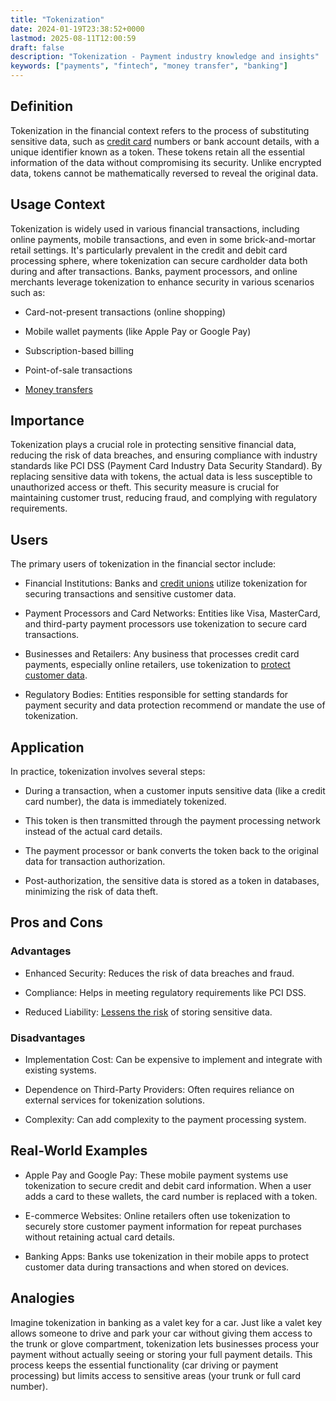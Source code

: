 ```yaml
---
title: "Tokenization"
date: 2024-01-19T23:38:52+0000
lastmod: 2025-08-11T12:00:59
draft: false
description: "Tokenization - Payment industry knowledge and insights"
keywords: ["payments", "fintech", "money transfer", "banking"]
---
```


## **Definition**

Tokenization in the financial context refers to the process of substituting sensitive data, such as [credit card](https://faisalkhanllc.xyz/resources/payments-wiki/c/credit-card/) numbers or bank account details, with a unique identifier known as a token. These tokens retain all the essential information of the data without compromising its security. Unlike encrypted data, tokens cannot be mathematically reversed to reveal the original data.

## **Usage Context**

Tokenization is widely used in various financial transactions, including online payments, mobile transactions, and even in some brick-and-mortar retail settings. It's particularly prevalent in the credit and debit card processing sphere, where tokenization can secure cardholder data both during and after transactions. Banks, payment processors, and online merchants leverage tokenization to enhance security in various scenarios such as:

- Card-not-present transactions (online shopping)

- Mobile wallet payments (like Apple Pay or Google Pay)

- Subscription-based billing

- Point-of-sale transactions

- [Money transfers](https://faisalkhanllc.xyz/resources/payments-wiki/m/money-transfer/)

## **Importance**

Tokenization plays a crucial role in protecting sensitive financial data, reducing the risk of data breaches, and ensuring compliance with industry standards like PCI DSS (Payment Card Industry Data Security Standard). By replacing sensitive data with tokens, the actual data is less susceptible to unauthorized access or theft. This security measure is crucial for maintaining customer trust, reducing fraud, and complying with regulatory requirements.

## **Users**

The primary users of tokenization in the financial sector include:

- Financial Institutions: Banks and [credit unions](https://faisalkhanllc.xyz/resources/payments-wiki/c/credit-union/) utilize tokenization for securing transactions and sensitive customer data.

- Payment Processors and Card Networks: Entities like Visa, MasterCard, and third-party payment processors use tokenization to secure card transactions.

- Businesses and Retailers: Any business that processes credit card payments, especially online retailers, use tokenization to [protect customer data](https://faisalkhanllc.xyz/resources/payments-wiki/g/general-data-protection-regulation-gdpr/).

- Regulatory Bodies: Entities responsible for setting standards for payment security and data protection recommend or mandate the use of tokenization.

## **Application**

In practice, tokenization involves several steps:

- During a transaction, when a customer inputs sensitive data (like a credit card number), the data is immediately tokenized.

- This token is then transmitted through the payment processing network instead of the actual card details.

- The payment processor or bank converts the token back to the original data for transaction authorization.

- Post-authorization, the sensitive data is stored as a token in databases, minimizing the risk of data theft.

## **Pros and Cons**

### Advantages

- Enhanced Security: Reduces the risk of data breaches and fraud.

- Compliance: Helps in meeting regulatory requirements like PCI DSS.

- Reduced Liability: [Lessens the risk](https://faisalkhanllc.xyz/resources/payments-wiki/r/risk-reduction/) of storing sensitive data.

### Disadvantages

- Implementation Cost: Can be expensive to implement and integrate with existing systems.

- Dependence on Third-Party Providers: Often requires reliance on external services for tokenization solutions.

- Complexity: Can add complexity to the payment processing system.

## **Real-World Examples**

- Apple Pay and Google Pay: These mobile payment systems use tokenization to secure credit and debit card information. When a user adds a card to these wallets, the card number is replaced with a token.

- E-commerce Websites: Online retailers often use tokenization to securely store customer payment information for repeat purchases without retaining actual card details.

- Banking Apps: Banks use tokenization in their mobile apps to protect customer data during transactions and when stored on devices.

## **Analogies**

Imagine tokenization in banking as a valet key for a car. Just like a valet key allows someone to drive and park your car without giving them access to the trunk or glove compartment, tokenization lets businesses process your payment without actually seeing or storing your full payment details. This process keeps the essential functionality (car driving or payment processing) but limits access to sensitive areas (your trunk or full card number).
